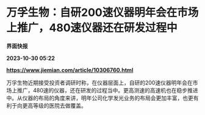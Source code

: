 # 万孚生物：自研200速仪器明年会在市场上推广，480速仪器还在研发过程中
**界面快报**

**2023-10-30 05:22**

**https://www.jiemian.com/article/10306760.html**

万孚生物近期接受投资者调研时称，在仪器层面上，自研的200速仪器明年会在市场上推广，480速的仪器，还在研发的过程当中。更高测速的高速机也在稳步推进中。从仪器的布局的角度来讲，明年公司化学发光业务的布局会更加丰富，也更有利于向更高等级的医院去做覆盖。